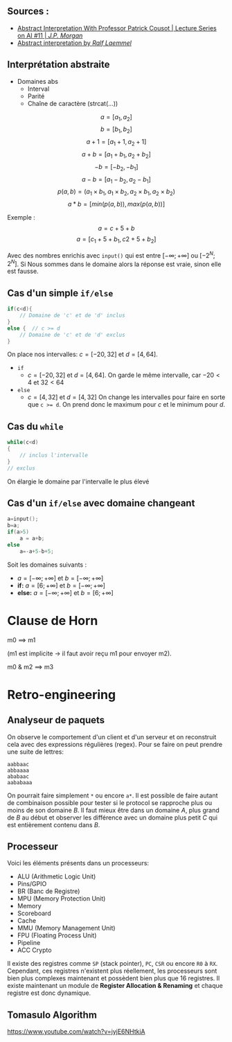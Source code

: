 ## Sources :

- [Abstract Interpretation With Professor Patrick Cousot | Lecture Series on AI #11 | *J.P. Morgan*](https://www.youtube.com/watch?v=IBlfJerAcRw)
- [Abstract interpretation by *Ralf Laemmel*](https://www.youtube.com/watch?v=zCrnMvJgeUk)

## Interprétation abstraite

- Domaines abs
    - Interval
    - Parité
    - Chaîne de caractère (strcat(...))

$$a = [a_1,a_2]$$
$$b = [b_1,b_2]$$
$$a+1 = [a_1+1,a_2+1]$$
$$a+b = [a_1+b_1,a_2+b_2]$$
$$-b = [-b_2,-b_1]$$
$$a-b = [a_1-b_2, a_2-b_1]$$
$$p(a,b) = (a_1\times{b_1},a_1\times{b_2},a_2\times{b_1},a_2\times{b_2})$$
$$a*b = [min(p(a,b)), max(p(a,b))]$$

Exemple :
$$a=c+5+b$$
$$a=[c_1+5+b_1,c2+5+b_2]$$

Avec des nombres enrichis avec `input()` qui est entre $[-\infty;+\infty]$ ou $[-2^N;2^N]$. Si Nous sommes dans le domaine alors la réponse est vraie, sinon elle est fausse.

## Cas d'un simple `if/else`

```c
if(c<d){
    // Domaine de 'c' et de 'd' inclus
}
else {  // c >= d
    // Domaine de 'c' et de 'd' exclus
}
```
On place nos intervalles: $c = [-20,32]$ et $d = [4,64]$.

- `if`
    - $c = [-20,32]$ et $d = [4,64]$. On garde le même intervalle, car $-20 < 4$ et $32 < 64$
- `else`
    - $c = [4,32]$ et $d = [4,32]$
On change les intervalles pour faire en sorte que `c >= d`. On prend donc le maximum pour $c$ et le minimum pour $d$.

## Cas du `while`

```c
while(c<d)
{
    // inclus l'intervalle
}
// exclus
```

On élargie le domaine par l'intervalle le plus élevé

## Cas d'un `if/else` avec domaine changeant

```c
a=input();
b=a;
if(a>5)
    a = a+b;
else
    a=-a+5-b+5;
```
Soit les domaines suivants :
- $a=[-\infty;+\infty]$ et $b=[-\infty;+\infty]$
- **if:** $a=[6;+\infty]$ et $b=[-\infty;+\infty]$
- **else:** $a=[-\infty;+\infty]$ et $b=[6;+\infty]$

# Clause de Horn

m0 ==> m1

(m1 est implicite -> il faut avoir reçu m1 pour envoyer m2).

m0 & m2 ==> m3

# Retro-engineering

## Analyseur de paquets
On observe le comportement d'un client et d'un serveur et on reconstruit cela avec des expressions régulières (regex). Pour se faire on peut prendre une suite de lettres:
```
aabbaac
abbaaaa
ababaac
aababaaa
```
On pourrait faire simplement `*` ou encore `a*`. Il est possible de faire autant de combinaison possible pour tester si le protocol se rapproche plus ou moins de son domaine $B$. Il faut mieux être dans un domaine $A$, plus grand de $B$ au début et observer les différence avec un domaine plus petit $C$ qui est entièrement contenu dans $B$.

## Processeur
Voici les éléments présents dans un processeurs:
- ALU (Arithmetic Logic Unit)
- Pins/GPIO
- BR (Banc de Registre)
- MPU (Memory Protection Unit)
- Memory
- Scoreboard
- Cache
- MMU (Memory Management Unit)
- FPU (Floating Process Unit)
- Pipeline
- ACC Crypto

Il existe des registres comme `SP` (stack pointer), `PC`, `CSR` ou encore `R0` à `RX`. Cependant, ces registres n'existent plus réellement, les processeurs sont bien plus complexes maintenant et possèdent bien plus que 16 registres. Il existe maintenant un module de **Register Allocation & Renaming** et chaque registre est donc dynamique.

## Tomasulo Algorithm
https://www.youtube.com/watch?v=jyjE6NHtkiA